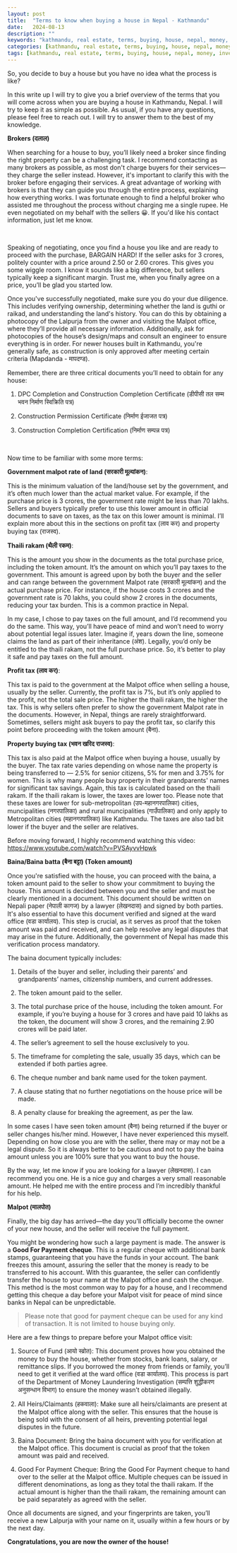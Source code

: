 ```yaml
---
layout: post
title:  "Terms to know when buying a house in Nepal - Kathmandu"
date:   2024-08-13
description: ""
keywords: "kathmandu, real estate, terms, buying, house, nepal, money, investment, property, land"
categories: [kathmandu, real estate, terms, buying, house, nepal, money, investment, property, land]
tags: [kathmandu, real estate, terms, buying, house, nepal, money, investment, property, land]
---
```



So, you decide to buy a house but you have no idea what the process is like? 

In this write up I will try to give you a brief overview of the terms that you will come across when you are buying a house in Kathmandu, Nepal. I will try to keep it as simple as possible. As usual, if you have any questions, please feel free to reach out. I will try to answer them to the best of my knowledge.

**Brokers (दलाल)**
    
When searching for a house to buy, you’ll likely need a broker since finding the right property can be a challenging task. I recommend contacting as many brokers as possible, as most don't charge buyers for their services—they charge the seller instead. However, it's important to clarify this with the broker before engaging their services. A great advantage of working with brokers is that they can guide you through the entire process, explaining how everything works. I was fortunate enough to find a helpful broker who assisted me throughout the process without charging me a single rupee. He even negotiated on my behalf with the sellers 😀. If you'd like his contact information, just let me know.


<br>

Speaking of negotiating, once you find a house you like and are ready to proceed with the purchase, BARGAIN HARD! If the seller asks for 3 crores, politely counter with a price around 2.50 or 2.60 crores. This gives you some wiggle room. I know it sounds like a big difference, but sellers typically keep a significant margin. Trust me, when you finally agree on a price, you’ll be glad you started low.

Once you've successfully negotiated, make sure you do your due diligence. This includes verifying ownership, determining whether the land is guthi or raikad, and understanding the land's history. You can do this by obtaining a photocopy of the Lalpurja from the owner and visiting the Malpot office, where they’ll provide all necessary information. Additionally, ask for photocopies of the house’s design/maps and consult an engineer to ensure everything is in order. For newer houses built in Kathmandu, you're generally safe, as construction is only approved after meeting certain criteria (Mapdanda - मापदण्ड).

Remember, there are three critical documents you’ll need to obtain for any house:

1. DPC Completion and Construction Completion Certificate (डीपीसी तल सम्म भवन निर्माण स्विक्रिति पत्र)
   
2. Construction Permission Certificate (निर्माण ईजाजत पत्र)
   
3. Construction Completion Certification (निर्माण सम्पन्न पत्र)

<br>

Now time to be familiar with some more terms:

**Government malpot rate of land (सरकारी मूल्यांकन)**:

This is the minimum valuation of the land/house set by the government, and it’s often much lower than the actual market value. For example, if the purchase price is 3 crores, the government rate might be less than 70 lakhs. Sellers and buyers typically prefer to use this lower amount in official documents to save on taxes, as the tax on this lower amount is minimal. I’ll explain more about this in the sections on profit tax (लाव कर) and property buying tax (राजस्व).


**Thaili rakam (थैली रकम)**:

This is the amount you show in the documents as the total purchase price, including the token amount. It’s the amount on which you’ll pay taxes to the government. This amount is agreed upon by both the buyer and the seller and can range between the government Malpot rate (सरकारी मूल्यांकन) and the actual purchase price. For instance, if the house costs 3 crores and the government rate is 70 lakhs, you could show 2 crores in the documents, reducing your tax burden. This is a common practice in Nepal.

In my case, I chose to pay taxes on the full amount, and I’d recommend you do the same. This way, you’ll have peace of mind and won’t need to worry about potential legal issues later. Imagine if, years down the line, someone claims the land as part of their inheritance (अंश). Legally, you’d only be entitled to the thaili rakam, not the full purchase price. So, it’s better to play it safe and pay taxes on the full amount.


**Profit tax (लाव कर)**:

This tax is paid to the government at the Malpot office when selling a house, usually by the seller. Currently, the profit tax is 7%, but it’s only applied to the profit, not the total sale price. The higher the thaili rakam, the higher the tax. This is why sellers often prefer to show the government Malpot rate in the documents. However, in Nepal, things are rarely straightforward. Sometimes, sellers might ask buyers to pay the profit tax, so clarify this point before proceeding with the token amount (बैना).

**Property buying tax (भवन खरिद राजस्व)**:

This tax is also paid at the Malpot office when buying a house, usually by the buyer. The tax rate varies depending on whose name the property is being transferred to — 2.5% for senior citizens, 5% for men and 3.75% for women. This is why many people buy property in their grandparents' names for significant tax savings. Again, this tax is calculated based on the thaili rakam. If the thaili rakam is lower, the taxes are lower too. Please note that these taxes are lower for sub-metropolitan (उप-महानगरपालिका) cities, muncipalities (नगरपालिका) and rural muncipalities (गाउँपालिका) and only apply to Metropolitan cities (महानगरपालिका) like Kathmandu. The taxes are also tad bit lower if the buyer and the seller are relatives.


Before moving forward, I highly recommend watching this video: <a href="https://www.youtube.com/watch?v=PVSAyvvHpwk" target="_blank">https://www.youtube.com/watch?v=PVSAyvvHpwk</a>

**Baina/Baina batta (बैना बट्टा) (Token amount)**

Once you're satisfied with the house, you can proceed with the baina, a token amount paid to the seller to show your commitment to buying the house. This amount is decided between you and the seller and must be clearly mentioned in a document. This document should be written on Nepali paper (नेपाली कागज) by a lawyer (लेखनदास) and signed by both parties. It's also essential to have this document verified and signed at the ward office (वडा कार्यालय). This step is crucial, as it serves as proof that the token amount was paid and received, and can help resolve any legal disputes that may arise in the future. Additionally, the government of Nepal has made this verification process mandatory.

The baina document typically includes:

1. Details of the buyer and seller, including their parents’ and grandparents’ names, citizenship numbers, and current addresses.

2. The token amount paid to the seller.

3. The total purchase price of the house, including the token amount. For example, if you’re buying a house for 3 crores and have paid 10 lakhs as the token, the document will show 3 crores, and the remaining 2.90 crores will be paid later.

4. The seller’s agreement to sell the house exclusively to you.

5. The timeframe for completing the sale, usually 35 days, which can be extended if both parties agree.

6. The cheque number and bank name used for the token payment.

7. A clause stating that no further negotiations on the house price will be made.

8. A penalty clause for breaking the agreement, as per the law.


In some cases I have seen token amount (बैना) being returned if the buyer or seller changes his/her mind. However, I have never experienced this myself. Depending on how close you are with the seller, there may or may not be a legal dispute. So it is always better to be cautious and not to pay the baina amount unless you are 100% sure that you want to buy the house.


By the way, let me know if you are looking for a lawyer (लेखनदास). I can recommend you one. He is a nice guy and charges a very small reasonable amount. He helped me with the entire process and I’m incredibly thankful for his help.


**Malpot (मालपोत)**

Finally, the big day has arrived—the day you’ll officially become the owner of your new house, and the seller will receive the full payment.

You might be wondering how such a large payment is made. The answer is a **Good For Payment cheque**. This is a regular cheque with additional bank stamps, guaranteeing that you have the funds in your account. The bank freezes this amount, assuring the seller that the money is ready to be transferred to his account. With this guarantee, the seller can confidently transfer the house to your name at the Malpot office and cash the cheque. This method is the most common way to pay for a house, and I recommend getting this cheque a day before your Malpot visit for peace of mind since banks in Nepal can be unpredictable.

> Please note that good for payment cheque can be used for any kind of transaction. It is not limited to house buying only. 

Here are a few things to prepare before your Malpot office visit:

1. Source of Fund (आयो स्व्रोत): This document proves how you obtained the money to buy the house, whether from stocks, bank loans, salary, or remittance slips. If you borrowed the money from friends or family, you’ll need to get it verified at the ward office (वडा कार्यालय). This process is part of the Department of Money Laundering Investigation (सम्पत्ति शुद्धीकरण अनुसन्धान विभाग) to ensure the money wasn’t obtained illegally.

2. All Heirs/Claimants (हकवाला): Make sure all heirs/claimants are present at the Malpot office along with the seller. This ensures that the house is being sold with the consent of all heirs, preventing potential legal disputes in the future.

3. Baina Document: Bring the baina document with you for verification at the Malpot office. This document is crucial as proof that the token amount was paid and received.

4. Good For Payment Cheque: Bring the Good For Payment cheque to hand over to the seller at the Malpot office. Multiple cheques can be issued in different denominations, as long as they total the thaili rakam. If the actual amount is higher than the thaili rakam, the remaining amount can be paid separately as agreed with the seller.

Once all documents are signed, and your fingerprints are taken, you’ll receive a new Lalpurja with your name on it, usually within a few hours or by the next day.

**Congratulations, you are now the owner of the house!**



